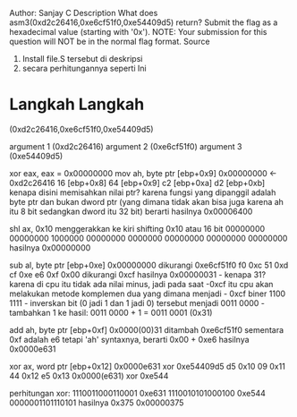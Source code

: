 Author: Sanjay C
Description
What does asm3(0xd2c26416,0xe6cf51f0,0xe54409d5) return? Submit the flag as a hexadecimal value (starting with '0x'). NOTE: Your submission for this question will NOT be in the normal flag format. Source

1. Install file.S tersebut di deskripsi 
2. secara perhitungannya seperti Ini 

# Langkah Langkah
(0xd2c26416,0xe6cf51f0,0xe54409d5)

argument 1 (0xd2c26416)
argument 2 (0xe6cf51f0)
argument 3 (0xe54409d5)

xor eax, eax = 0x00000000
mov ah, byte ptr [ebp+0x9]
	0x00000000 <- 0xd2c26416
	16 [ebp+0x8]
	64 [ebp+0x9]
	c2 [ebp+0xa]
	d2 [ebp+0xb]
	kenapa disini memisahkan nilai ptr? karena fungsi yang dipanggil adalah byte ptr dan bukan dword ptr (yang dimana tidak akan bisa juga karena ah itu 8 bit sedangkan dword itu 32 bit)
	berarti hasilnya 
	0x00006400

shl ax, 0x10
	menggerakkan ke kiri shifting 0x10 atau 16 bit
	00000000 00000000 1000000 00000000
	0000000 00000000 00000000 00000000
	hasilnya 
	0x00000000

sub al, byte ptr [ebp+0xe]
	0x00000000 dikurangi 0xe6cf51f0
	f0 0xc
	51 0xd
	cf 0xe
	e6 0xf
	0x00 dikurangi 0xcf
	hasilnya
	0x00000031
	- kenapa 31? karena di cpu itu tidak ada nilai minus, jadi pada saat -0xcf itu cpu akan melakukan metode komplemen dua yang dimana menjadi
	- 0xcf biner 1100 1111
	- inverskan bit (0 jadi 1 dan 1 jadi 0) tersebut menjadi 0011 0000
	- tambahkan 1 ke hasil: 0011 0000 + 1 = 0011 0001 (0x31)

add ah, byte ptr [ebp+0xf]
	0x0000(00)31 ditambah 0xe6cf51f0
	sementara 0xf adalah e6 tetapi 'ah' syntaxnya, berarti
	0x00 + 0xe6
	hasilnya
	0x0000e631
	
xor ax, word ptr [ebp+0x12]
	0x0000e631 xor 0xe54409d5
	d5 0x10
	09 0x11
	44 0x12
	e5 0x13
	0x0000(e631) xor 0xe544

perhitungan xor:
1110011000110001 0xe631
1110010101000100 0xe544
0000001101110101
hasilnya
0x375
0x00000375

